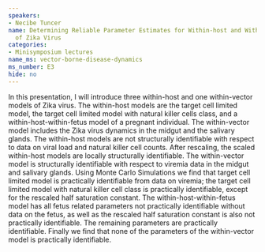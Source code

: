 ```yaml
---
speakers:
- Necibe Tuncer
name: Determining Reliable Parameter Estimates for Within-host and Within-vector models
  of Zika Virus
categories:
- Minisymposium lectures
name_ms: vector-borne-disease-dynamics
ms_number: E3
hide: no
---
```

In this presentation, I will introduce three within-host and one within-vector models of Zika virus. The within-host models are the target cell limited model, the target cell limited model with natural killer cells class, and a within-host-within-fetus model of a pregnant individual. The within-vector model includes the Zika virus dynamics in the midgut and the salivary glands. The within-host models are not structurally identifiable with respect to data on viral load and natural killer cell counts. After rescaling, the scaled within-host models are locally structurally identifiable. The within-vector model is structurally identifiable with respect to viremia data in the midgut and salivary glands. Using Monte Carlo Simulations we find that target cell limited model is practically identifiable from data on viremia; the target cell limited model with natural killer cell class is practically identifiable, except for the rescaled half saturation constant. The within-host-within-fetus model has all fetus related parameters not practically identifiable without data on the fetus, as well as the rescaled half saturation constant is also not practically identifiable. The remaining parameters are practically identifiable. Finally we find that none of the parameters of the within-vector model is practically identifiable.


